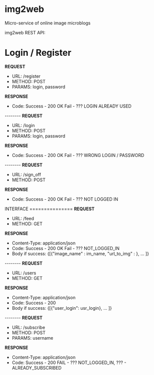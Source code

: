 # img2web
Micro-service of online image microblogs

img2web REST API:

Login / Register
=======

<b>REQUEST</b>
<ul>
    <li>URL: /register</li>
    <li>METHOD: POST</li>
    <li>PARAMS: login, password</li>
</ul>
<b>RESPONSE</b>
<ul>
    <li>Code: Success - 200 OK Fail - ??? LOGIN ALREADY USED</li>
</ul>
--------
<b>REQUEST</b>
<ul>
    <li>URL: /login</li>
    <li>METHOD: POST</li>
    <li>PARAMS: login, password</li>
</ul>
<b>RESPONSE</b>
<ul>
    <li>Code: Success - 200 OK Fail - ??? WRONG LOGIN / PASSWORD</li>
</ul>
--------
<b>REQUEST</b>
<ul>
    <li>URL: /sign_off</li>
    <li>METHOD: POST</li>
</ul>

<b>RESPONSE</b>
<ul>
    <li>Code: Success - 200 OK Fail - ??? NOT LOGGED IN</li>
</ul>
INTERFACE
===============
<b>REQUEST</b>
<ul>
    <li>URL: /feed</li>
    <li>METHOD: GET</li>
</ul>
<b>RESPONSE</b>
<ul>
    <li>Content-Type: application/json</li>
    <li>Code: Success - 200 OK Fail - ??? NOT_LOGGED_IN</li>
    <li>Body if success:
        {[{"image_name" : im_name, "url_to_img" : }, ... ]}</li>
</ul>
--------
<b>REQUEST</b>
<ul>
    <li>URL: /users</li>
    <li>METHOD: GET</li>
</ul>
<b>RESPONSE</b>
<ul>
    <li>Content-Type: application/json</li>
    <li>Code: Success - 200</li>
    <li>Body if success:
        {[{"user_login": usr_login}, ... ]}</li>
</ul>
--------
<b>REQUEST</b>
<ul>
    <li>URL: /subscribe</li>
    <li>METHOD: POST</li>
    <li>PARAMS: username</li>
</ul>
<b>RESPONSE</b>
<ul>
    <li>Content-Type: application/json</li>
    <li>Code: Success - 200 FAIL - ??? NOT_LOGGED_IN, ??? - ALREADY_SUBSCRIBED</li>
</ul>
